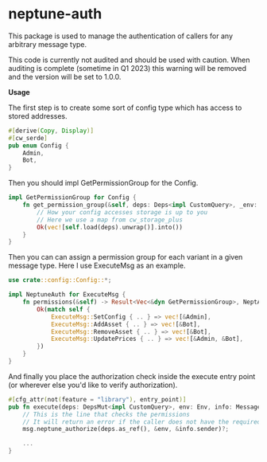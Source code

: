 # neptune-auth
This package is used to manage the authentication of callers for any arbitrary message type.

This code is currently not audited and should be used with caution.
When auditing is complete (sometime in Q1 2023) this warning will be removed and 
the version will be set to 1.0.0.

**Usage**

The first step is to create some sort of config type which has access to stored addresses.
```rust
#[derive(Copy, Display)]
#[cw_serde]
pub enum Config {
    Admin,
    Bot,
}
```

Then you should impl GetPermissionGroup for the Config.
```rust
impl GetPermissionGroup for Config {
    fn get_permission_group(&self, deps: Deps<impl CustomQuery>, _env: &Env) -> Result<PermissionGroup, NeptAuthError> {
        // How your config accesses storage is up to you
        // Here we use a map from cw_storage_plus
        Ok(vec![self.load(deps).unwrap()].into())
    }
}
```

Then you can can assign a permission group for each variant in a given message type.
Here I use ExecuteMsg as an example.
```rust
use crate::config::Config::*;

impl NeptuneAuth for ExecuteMsg {
    fn permissions(&self) -> Result<Vec<&dyn GetPermissionGroup>, NeptAuthError> {
        Ok(match self {
            ExecuteMsg::SetConfig { .. } => vec![&Admin],
            ExecuteMsg::AddAsset { .. } => vec![&Bot],
            ExecuteMsg::RemoveAsset { .. } => vec![&Bot],
            ExecuteMsg::UpdatePrices { .. } => vec![&Admin, &Bot],
        })
    }
}
```

And finally you place the authorization check inside the execute entry point (or wherever else you'd like to verify authorization).
```rust
#[cfg_attr(not(feature = "library"), entry_point)]
pub fn execute(deps: DepsMut<impl CustomQuery>, env: Env, info: MessageInfo, msg: ExecuteMsg) -> Result<Response, MyError> {
    // This is the line that checks the permissions
    // It will return an error if the caller does not have the required permissions
    msg.neptune_authorize(deps.as_ref(), &env, &info.sender)?;

    ...
}
```
